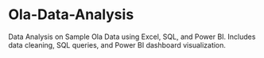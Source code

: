 # Ola-Data-Analysis
Data Analysis on Sample Ola Data using Excel, SQL, and Power BI. Includes data cleaning, SQL queries, and Power BI dashboard visualization.
